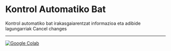 # Kontrol Automatiko Bat

Kontrol automatiko bat irakasgaiarentzat informazioa eta adibide lagungarriak Cancel changes


---

[![Google Colab](https://badgen.net/badge/Launch/on%20Google%20Colab/blue?icon=terminal)](https://colab.research.google.com/github/josujugo/Kontrol-Automatiko-Bat/blob/master/azterketaKAI2019.ipynb)

